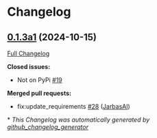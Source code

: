 # Changelog

## [0.1.3a1](https://github.com/OpenVoiceOS/skill-ovos-youtube/tree/0.1.3a1) (2024-10-15)

[Full Changelog](https://github.com/OpenVoiceOS/skill-ovos-youtube/compare/0.1.2...0.1.3a1)

**Closed issues:**

- Not on PyPi [\#19](https://github.com/OpenVoiceOS/skill-ovos-youtube/issues/19)

**Merged pull requests:**

- fix:update\_requirements [\#28](https://github.com/OpenVoiceOS/skill-ovos-youtube/pull/28) ([JarbasAl](https://github.com/JarbasAl))



\* *This Changelog was automatically generated by [github_changelog_generator](https://github.com/github-changelog-generator/github-changelog-generator)*
